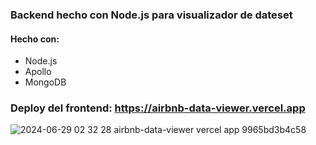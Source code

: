 ### Backend hecho con Node.js para visualizador de dateset

#### Hecho con:

  - Node.js
  - Apollo
  - MongoDB

### Deploy del frontend: https://airbnb-data-viewer.vercel.app

![2024-06-29 02 32 28 airbnb-data-viewer vercel app 9965bd3b4c58](https://github.com/nahuel-retamoso/ba-airbnb-data-backend/assets/34424810/c5628bdd-097e-490d-9f0c-0485f3a1decc)
